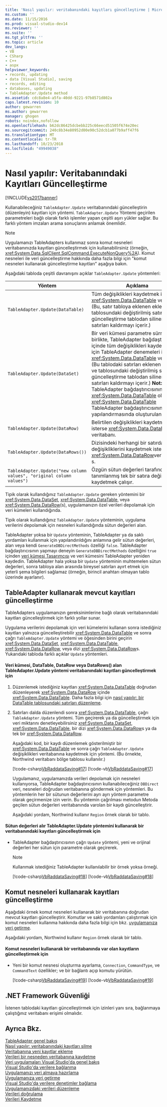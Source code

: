 ```yaml
---
title: 'Nasıl yapılır: veritabanındaki kayıtları güncelleştirme | Microsoft Docs'
ms.custom: ''
ms.date: 11/15/2016
ms.prod: visual-studio-dev14
ms.reviewer: ''
ms.suite: ''
ms.tgt_pltfrm: ''
ms.topic: article
dev_langs:
- VB
- CSharp
- C++
- aspx
helpviewer_keywords:
- records, updating
- data [Visual Studio], saving
- records, editing
- databases, updating
- TableAdapter.Update method
ms.assetid: cdc8a8e4-a5fa-40dd-9221-97b8571d802a
caps.latest.revision: 10
author: gewarren
ms.author: gewarren
manager: ghogen
robots: noindex,nofollow
ms.openlocfilehash: b62dc86425dcbebb225c66eecd51505f674e20ec
ms.sourcegitcommit: 240c8b34e80952d00e90c52dcb1a077b9aff47f6
ms.translationtype: MT
ms.contentlocale: tr-TR
ms.lasthandoff: 10/23/2018
ms.locfileid: "49949038"
---
```

# <a name="how-to-update-records-in-a-database"></a>Nasıl yapılır: Veritabanındaki Kayıtları Güncelleştirme
[!INCLUDE[vs2017banner](../includes/vs2017banner.md)]

Kullanabileceğiniz `TableAdapter.Update` veritabanındaki güncelleştirin (düzenleyin) kayıtları için yöntemi. `TableAdapter.Update` Yöntemi geçirilen parametreleri bağlı olarak farklı işlemler yapan çeşitli aşırı yükler sağlar. Bu farklı yöntem imzaları arama sonuçlarını anlamak önemlidir.  
  
> [!NOTE]
>  Uygulamanızı TableAdapters kullanmaz sonra komut nesneleri veritabanınızda kayıtları güncelleştirmek için kullanabilirsiniz (örneğin, <xref:System.Data.SqlClient.SqlCommand.ExecuteNonQuery%2A>). Komut nesneleri ile veri güncelleştirme hakkında daha fazla bilgi için "komut nesneleri kullanarak güncelleştirme kayıtları" aşağıya bakın.  
  
 Aşağıdaki tabloda çeşitli davranışını açıklar `TableAdapter.Update` yöntemleri:  
  
|Yöntem|Açıklama|  
|------------|-----------------|  
|`TableAdapter.Update(DataTable)`|Tüm değişiklikleri kaydetmek isterse <xref:System.Data.DataTable> veritabanı. (Bu, satır tabloya eklenen ekleme ve tablosundaki değiştirilmiş satırları güncelleştirme tablodan silinen satırları kaldırmayı içerir.)|  
|`TableAdapter.Update(DataSet)`|Bir veri kümesi parametre sürmekle birlikte, TableAdapter bağdaştırıcısının içinde tüm değişiklikleri kaydetmek için TableAdapter denemeleri ilişkili <xref:System.Data.DataTable> veritabanı. (Bu tablodaki satırları eklenen ekleme ve tablosundaki değiştirilmiş satırları güncelleştirme tablodan silinen satırları kaldırmayı içerir.) **Not:** TableAdapter bağdaştırıcısının ilişkili <xref:System.Data.DataTable> olduğu <xref:System.Data.DataTable> TableAdapter bağdaştırıcısının özgün yapılandırmasında oluşturulan.|  
|`TableAdapter.Update(DataRow)`|Belirtilen değişiklikleri kaydetmek isterse <xref:System.Data.DataRow> veritabanı.|  
|`TableAdapter.Update(DataRows())`|Dizisindeki herhangi bir satırdaki değişikliklerini kaydetmek isterse <xref:System.Data.DataRow>veritabanına s.|  
|`TableAdapter.Update("new column values", "original column values")`|Özgün sütun değerleri tarafından tanımlanmış tek bir satıra değişiklikleri kaydetmek çalışır.|  
  
 Tipik olarak kullandığınız `TableAdapter.Update` gereken yöntemini bir <xref:System.Data.DataSet>, <xref:System.Data.DataTable>, veya <xref:System.Data.DataRow>(s), uygulamanızın özel verileri depolamak için veri kümeleri kullandığında.  
  
 Tipik olarak kullandığınız `TableAdapter.Update` yönteminin, uygulama verilerini depolamak için nesneleri kullandığında sütun değerleri alan.  
  
 TableAdapter yoksa bir `Update` yönteminin, TableAdapter ya da saklı yordamları kullanmak için yapılandırıldığını anlamına gelir sütun değerleri, alan veya kendi `GenerateDBDirectMethods` özelliği `false`. TableAdapter bağdaştırıcısının yapmayı deneyin `GenerateDBDirectMethods` özelliğini `true` içinden [veri kümesi Tasarımcısı](../data-tools/creating-and-editing-typed-datasets.md) ve veri kümesini TableAdapter yeniden kaydedin. TableAdapter hala yoksa bir `Update` yönteminin muhtemelen sütun değerleri, sonra tabloya alan arasında bireysel satırları ayırt etmek için yeterli şema bilgileri sağlamaz (örneğin, birincil anahtarı olmayan tablo üzerinde ayarlanır).  
  
## <a name="update-existing-records-using-tableadapters"></a>TableAdapter kullanarak mevcut kayıtları güncelleştirme  
 TableAdapters uygulamanızın gereksinimlerine bağlı olarak veritabanındaki kayıtları güncelleştirmek için farklı yollar sunar.  
  
 Uygulama verilerini depolamak için veri kümelerini kullanan sonra istediğiniz kayıtları yalnızca güncelleştirebilir <xref:System.Data.DataTable> ve sonra çağrı `TableAdapter.Update` yöntemi ve öğesinden birini geçirin <xref:System.Data.DataSet>, <xref:System.Data.DataTable>, <xref:System.Data.DataRow>, veya dizi <xref:System.Data.DataRow>s. Yukarıdaki tabloda farklı açıklar `Update` yöntemleri.  
  
#### <a name="to-update-records-in-a-database-with-the-tableadapterupdate-method-that-takes-dataset-datatable-datarow-or-datarows"></a>Veri kümesi, DataTable, DataRow veya DataRows() alan TableAdapter.Update yöntemi veritabanındaki kayıtları güncelleştirmek için  
  
1. Düzenlemek istediğiniz kayıtları <xref:System.Data.DataTable> doğrudan düzenleyerek <xref:System.Data.DataRow> içinde <xref:System.Data.DataTable>. Daha fazla bilgi için [nasıl yapılır: bir DataTable tablosundaki satırları düzenleme](http://msdn.microsoft.com/library/d5eea200-9bfa-4956-bf7c-08dd6fb6663c).  
  
2. Satırları dalda düzenlendi sonra <xref:System.Data.DataTable>, çağrı `TableAdapter.Update` yöntemi. Tüm geçirerek ya da güncelleştirmek için veri miktarını denetleyebilirsiniz <xref:System.Data.DataSet>, <xref:System.Data.DataTable>, bir dizi <xref:System.Data.DataRow>s ya da tek bir <xref:System.Data.DataRow>.  
  
    Aşağıdaki kod, bir kaydı düzenlemek gösterilmiştir bir <xref:System.Data.DataTable> ve sonra çağrı `TableAdapter.Update` değişiklikleri veritabanına kaydetmek için yöntemi. (Bu örnekte, Northwind veritabanı bölge tablosu kullanılır.)  
  
    [!code-csharp[VbRaddataSaving#17](../snippets/csharp/VS_Snippets_VBCSharp/VbRaddataSaving/CS/Form5.cs#17)]
    [!code-vb[VbRaddataSaving#17](../snippets/visualbasic/VS_Snippets_VBCSharp/VbRaddataSaving/VB/Form5.vb#17)]  
  
   Uygulamanız, uygulamanızda verileri depolamak için nesneleri kullanıyorsa, TableAdapter bağdaştırıcısının kullanabileceğiniz `DBDirect` veri, nesneleri doğrudan veritabanına göndermek için yöntemleri. Bu yöntemlerin her bir sütunun değerlerini ayrı ayrı yöntem parametre olarak geçirmenize izin verin. Bu yöntemin çağrılması metodun Metoda geçilen sütun değerleri veritabanında varolan bir kaydı güncelleştirir.  
  
   Aşağıdaki yordam, Northwind kullanır `Region` örnek olarak bir tablo.  
  
#### <a name="to-update-records-in-a-database-using-the-tableadapterupdate-method-that-takes-column-values"></a>Sütun değerleri alır TableAdapter.Update yöntemini kullanarak bir veritabanındaki kayıtları güncelleştirmek için  
  
-   TableAdapter bağdaştırıcısının çağrı `Update` yöntemi, yeni ve orijinal değerleri her sütun için parametre olarak geçirerek.  
  
    > [!NOTE]
    >  Kullanmak istediğiniz TableAdapter kullanılabilir bir örnek yoksa örneği.  
  
     [!code-csharp[VbRaddataSaving#18](../snippets/csharp/VS_Snippets_VBCSharp/VbRaddataSaving/CS/Class1.cs#18)]
     [!code-vb[VbRaddataSaving#18](../snippets/visualbasic/VS_Snippets_VBCSharp/VbRaddataSaving/VB/Class1.vb#18)]  
  
## <a name="update-records-using-command-objects"></a>Komut nesneleri kullanarak kayıtları güncelleştirme  
 Aşağıdaki örnek komut nesneleri kullanarak bir veritabanına doğrudan mevcut kayıtları güncelleştirir. Komutlar ve saklı yordamları çalıştırmak için komut nesneleri kullanma hakkında daha fazla bilgi için bkz. [uygulamanıza veri getirme](../data-tools/fetching-data-into-your-application.md).  
  
 Aşağıdaki yordam, Northwind kullanır `Region` örnek olarak bir tablo.  
  
#### <a name="to-update-existing-records-in-a-database-using-command-objects"></a>Komut nesneleri kullanarak bir veritabanında var olan kayıtların güncelleştirmek için  
  
-   Yeni bir komut nesnesi oluşturma ayarlama, `Connection`, `CommandType`, ve `CommandText` özellikler; ve bir bağlantı açıp komutu yürütün.  
  
     [!code-csharp[VbRaddataSaving#19](../snippets/csharp/VS_Snippets_VBCSharp/VbRaddataSaving/CS/Class1.cs#19)]
     [!code-vb[VbRaddataSaving#19](../snippets/visualbasic/VS_Snippets_VBCSharp/VbRaddataSaving/VB/Class1.vb#19)]  
  
## <a name="net-framework-security"></a>.NET Framework Güvenliği  
 İstenen tablodaki kayıtları güncelleştirmek için izinleri yanı sıra, bağlanmaya çalıştığınız veritabanı erişimi olmalıdır.  
  
## <a name="see-also"></a>Ayrıca Bkz.  
 [TableAdapter genel bakış](../data-tools/tableadapter-overview.md)   
 [Nasıl yapılır: veritabanındaki kayıtları silme](../data-tools/how-to-delete-records-in-a-database.md)   
 [Veritabanına yeni kayıtlar ekleme](../data-tools/insert-new-records-into-a-database.md)   
 [Verileri bir nesneden veritabanına kaydetme](../data-tools/save-data-from-an-object-to-a-database.md)   
 [Veri uygulamaları Visual Studio'da genel bakış](../data-tools/overview-of-data-applications-in-visual-studio.md)   
 [Visual Studio'da verilere bağlanma](../data-tools/connecting-to-data-in-visual-studio.md)   
 [Uygulamanızı veri almaya hazırlama](http://msdn.microsoft.com/library/c17bdb7e-c234-4f2f-9582-5e55c27356ad)   
 [Uygulamanıza veri getirme](../data-tools/fetching-data-into-your-application.md)   
 [Visual Studio'da verilere denetimler bağlama](../data-tools/bind-controls-to-data-in-visual-studio.md)   
 [Uygulamanızdaki verileri düzenleme](../data-tools/editing-data-in-your-application.md)   
 [Verileri doğrulama](http://msdn.microsoft.com/library/b3a9ee4e-5d4d-4411-9c56-c811f2b4ee7e)   
 [Verileri Kaydetme](../data-tools/saving-data.md)
